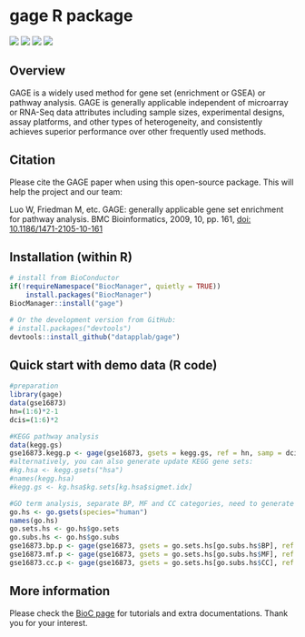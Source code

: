 
# gage R package

[![](https://img.shields.io/badge/release%20version-2.38.3-blue.svg)](https://www.bioconductor.org/packages/gage)
[![](https://img.shields.io/badge/devel%20version-2.39.3-green.svg)](https://github.com/datapplab/gage)
[![](https://img.shields.io/badge/BioC%20since-2009-blue.svg)](https://www.bioconductor.org/packages/gage)
[![](https://img.shields.io/badge/GitHub%20since-2020-green.svg)](https://github.com/datapplab/gage)

## Overview

GAGE is a widely used method for gene set (enrichment or GSEA) or pathway analysis. GAGE is generally applicable independent of microarray or RNA-Seq data attributes including sample sizes, experimental designs, assay platforms, and other types of heterogeneity, and consistently achieves superior performance over other frequently used methods. 

## Citation

Please cite the GAGE paper when using this open-source  package. This will help the project and our team:

Luo W, Friedman M, etc. GAGE: generally applicable gene set enrichment for pathway analysis. BMC Bioinformatics, 2009, 10, pp. 161, <a href=https://doi.org/10.1186/1471-2105-10-161>doi: 10.1186/1471-2105-10-161</a>

## Installation (within R)

``` r
# install from BioConductor
if(!requireNamespace("BiocManager", quietly = TRUE))
    install.packages("BiocManager")
BiocManager::install("gage")

# Or the development version from GitHub:
# install.packages("devtools")
devtools::install_github("datapplab/gage")
```

## Quick start with demo data (R code)

``` r
#preparation
library(gage)
data(gse16873)
hn=(1:6)*2-1
dcis=(1:6)*2

#KEGG pathway analysis
data(kegg.gs)
gse16873.kegg.p <- gage(gse16873, gsets = kegg.gs, ref = hn, samp = dcis)
#alternatively, you can also generate update KEGG gene sets:
#kg.hsa <- kegg.gsets("hsa")
#names(kegg.hsa)
#kegg.gs <- kg.hsa$kg.sets[kg.hsa$sigmet.idx]

#GO term analysis, separate BP, MF and CC categories, need to generate GO gene sets first
go.hs <- go.gsets(species="human")
names(go.hs)
go.sets.hs <- go.hs$go.sets
go.subs.hs <- go.hs$go.subs
gse16873.bp.p <- gage(gse16873, gsets = go.sets.hs[go.subs.hs$BP], ref = hn, samp = dcis)
gse16873.mf.p <- gage(gse16873, gsets = go.sets.hs[go.subs.hs$MF], ref = hn, samp = dcis)
gse16873.cc.p <- gage(gse16873, gsets = go.sets.hs[go.subs.hs$CC], ref = hn, samp = dcis)
```

## More information

Please check the <a href=https://bioconductor.org/packages/gage/>BioC page</a> for tutorials and extra documentations. Thank you for your interest.

